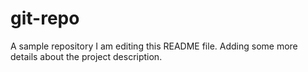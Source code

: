 # git-repo
A sample repository
I am editing this README file. Adding some more details about the project description.

